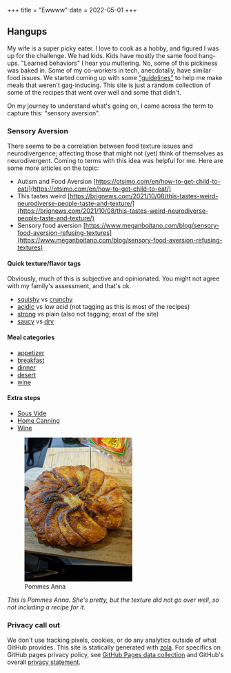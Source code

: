 +++
title = "Ewwww"
date = 2022-05-01
+++

## Hangups

My wife is a super picky eater.  I love to cook as a hobby, and figured I was up for the challenge.  We had kids.
Kids have mostly the same food hang-ups. "Learned behaviors" I hear you muttering.  No, some of this pickiness was baked in.  Some of my co-workers in tech, anecdotally, have similar food  issues.  We started coming up with some ["guidelines"](/guidelines) to help me make meals that weren't gag-inducing. This site is just a random collection of some of the recipes that went over well and some that didn't.

On my journey to understand what's going on, I came across the term to capture this: "sensory aversion".
### Sensory Aversion


There seems to be a correlation between food texture issues and neurodivergence; affecting those that might not (yet) think of themselves as neurodivergent.
Coming to terms with this idea was helpful for me. Here are some more articles on the topic:

- Autism and Food Aversion [https://otsimo.com/en/how-to-get-child-to-eat/](https://otsimo.com/en/how-to-get-child-to-eat/)
- This tastes weird [https://brignews.com/2021/10/08/this-tastes-weird-neurodiverse-people-taste-and-texture/](https://brignews.com/2021/10/08/this-tastes-weird-neurodiverse-people-taste-and-texture/)
- Sensory food aversion [https://www.meganboitano.com/blog/sensory-food-aversion-refusing-textures](https://www.meganboitano.com/blog/sensory-food-aversion-refusing-textures)


#### Quick texture/flavor tags

Obviously, much of this is subjective and opinionated.  You might not agree with my family's assessment, and that's ok.

- [squishy](tags/squishy) vs  [crunchy](tags/crunchy)
- [acidic](tags/acidic) vs low acid (not tagging as this is most of the recipes)
- [strong](tags/strong) vs plain (also not tagging; most of the site)
- [saucy](tags/saucy) vs [dry](tags/dry)

#### Meal categories

- [appetizer](tags/appetizer)
- [breakfast](tags/breakfast)
- [dinner](tags/dinner)
- [desert](tags/dessert)
- [wine](tags/win)

#### Extra steps

- [Sous Vide](sousvide)
- [Home Canning](canning)
- [Wine](wine)

<figure>
  <img src="pomanna.jpg" width="250">
  <figcaption> Pommes Anna</figcaption>
</figure>

_This is Pommes Anna. She's pretty, but the texture did not go over well, so not including a recipe for it._


### Privacy call out

We don't use tracking pixels, cookies, or do any analytics outside of what GitHub provides. This site is statically generated with [zola](https://www.getzola.org/).
For specifics on GitHub pages privacy policy, see [GitHub Pages data collection](https://docs.github.com/en/pages/getting-started-with-github-pages/about-github-pages#data-collection) and GitHub's overall [privacy statement](https://docs.github.com/en/site-policy/privacy-policies/github-privacy-statement).
